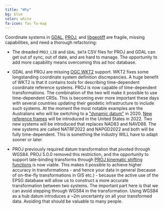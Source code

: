 ```yaml
---
title: "Why"
bg: blue
color: white
fa-icon: fas fa-map
---
```


Coordinate systems in [GDAL](http://gdal.org), [PROJ](https://proj4.org), and
[libgeotiff](https://trac.osgeo.org/geotiff/) are fragile, missing
capabilities, and need a thorough refactoring:

* The dreaded `PROJ_LIB` and `GDAL_DATA` CSV files for PROJ and GDAL can get
out of sync, out of date, and are hard to manage. The opportunity to add more
capability means overcoming this ad hoc database.

* GDAL and PROJ are missing [OGC WKT2](http://docs.opengeospatial.org/is/12-063r5/12-063r5.html) support. WKT2
fixes some longstanding coordinate system definition discrepancies.
A huge benefit of WKT2 is that it contains tools for describing time-dependent
coordinate reference systems. PROJ is now capable of time-dependent transformations.
The combination of the two will make it possible to use time-dependent CRSs.
This is becoming ever more important these days with several countries updating
their geodetic infrastructure to include such systems. At the moment the most
notable examples are the Australians who will be switching to a
["dynamic datum"](http://www.ga.gov.au/scientific-topics/positioning-navigation/datum-modernisation)
in 2020. [New reference frames](https://www.ngs.noaa.gov/datums/newdatums/index.shtml)
will be introduced in the United States in 2022. Two new systems will be introduced
that replaces NAD83 and NAVD88. The new systems are called NATRF2022 and NAPGD2022
and both will be fully time-dependent. This is something the industry WILL have
to adapt sooner or later.

* PROJ previously required datum transformation that pivoted through WGS84. PROJ 5.0.0
removed this restriction, and the opportunity to support late-binding transforms through
[PROJ kinematic shifting functions](https://proj4.org/operations/transformations/deformation.html) is
now viable. This makes it possible to achieve higher accuracy in transformations -
and hence your data in general (because of on-the-fly transformations in GIS etc.) -
because the active use of the EPSG database will allow us to construct a more
accurate transformation between two systems. The important part here is that we
can avoid stepping through WGS84 in the transformation. Using WGS84 as a hub 
datum introduces a ~2m uncertainty on all your transformed data. Avoiding that
should be valuable to many people.